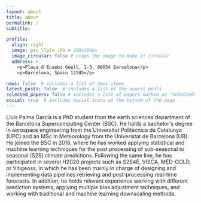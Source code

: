 ```yaml
---
layout: about
title: about
permalink: /
subtitle:

profile:
  align: right
  image: pic_llplm.JPG # 200x200px
  image_circular: false # crops the image to make it circular
  address: >
    <p>Plaça d'Eusebi Güell, 1-3, 08034 Barcelona</p>
    <p>Barcelona, Spain 12345</p>

news: false  # includes a list of news items
latest_posts: false  # includes a list of the newest posts
selected_papers: false # includes a list of papers marked as "selected={true}"
social: true  # includes social icons at the bottom of the page
---
```


Lluís Palma García is a PhD student from the earth sciences department of the Barcelona  Supercomputing Center (BSC). He holds a bachelor's degree in aerospace engineering from the Universitat  Politècnica de Catalunya (UPC) and an MSc in Meteorology from the Universitat de Barcelona (UB). He joined  the BSC in 2018, where he has worked applying statistical and machine learning techniques for the post processing of sub-seasonal to seasonal (S2S) climate predictions. Following the same line, he has participated in  several H2020 projects such as S2S4E, VISCA, MED-GOLD, or Vitigeoss, in which he has been mainly in  charge of designing and implementing data pipelines retrieving and post-processing real-time forecasts. In  addition, he holds relevant experience working with different prediction systems, applying multiple bias adjustment techniques, and working with traditional and machine learning downscaling methods. 


